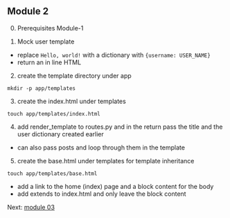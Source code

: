 ## Module 2

0. Prerequisites
Module-1

1. Mock user template
- replace `Hello, world!` with a dictionary with `{username: USER_NAME}`
- return an in line HTML

2. create the template directory under app
```shell
mkdir -p app/templates
```

3. create the index.html under templates
```shell
touch app/templates/index.html
```

4. add render_template to routes.py and in the return pass the title and the user dictionary created earlier
- can also pass posts and loop through them in the template

5. create the base.html under templates for template inheritance
```shell
touch app/templates/base.html
```
- add a link to the home (index) page and a block content for the body
- add extends to index.html and only leave the block content

Next: [module 03](Notes_3.md)